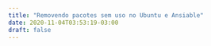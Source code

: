 ```yaml
---
title: "Removendo pacotes sem uso no Ubuntu e Ansiable"
date: 2020-11-04T03:53:19-03:00
draft: false
---
```


